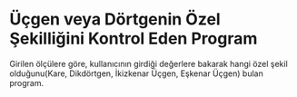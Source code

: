 # Üçgen veya Dörtgenin Özel Şekilliğini Kontrol Eden Program
Girilen ölçülere göre, kullanıcının girdiği değerlere bakarak hangi özel şekil olduğunu(Kare, Dikdörtgen, İkizkenar Üçgen, Eşkenar Üçgen) 
bulan program.

